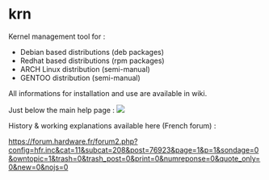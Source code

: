 # krn
Kernel management tool for : 
* Debian based distributions (deb packages)
* Redhat based distributions (rpm packages)
* ARCH Linux distribution (semi-manual)
* GENTOO distribution (semi-manual)

All informations for installation and use are available in wiki.

Just below the main help page : 
![](https://i.imgur.com/Mom4IMb.png)

History & working explanations available here (French forum) :

https://forum.hardware.fr/forum2.php?config=hfr.inc&cat=11&subcat=208&post=76923&page=1&p=1&sondage=0&owntopic=1&trash=0&trash_post=0&print=0&numreponse=0&quote_only=0&new=0&nojs=0

